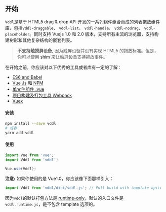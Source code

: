 ## 开始

`Vddl`是基于 HTML5 drag &amp; drop API 开发的一系列组件组合而成的列表拖放组件库，包括`vddl-draggable`、 `vddl-list`、 `vddl-handle`、 `vddl-nodrag`、 `vddl-placeholder`。同时支持 Vuejs 1.0 和 2.0 版本，支持所有主流的浏览器，支持构建树形和其他复杂结构的嵌套列表。

> **不支持触摸屏设备**, 因为触屏设备并没有实现 HTML5 的拖放标准。但是，你可以使用 [shim](https://github.com/timruffles/ios-html5-drag-drop-shim) 来让触屏设备支持拖放事件。


在开始之前，你应该对以下优秀的工具或者库有一定的了解：

* [ES6 and Babel](https://babeljs.io/learn-es2015/)
* [Vue Js](http://vuejs.org/) 和 [NPM](http://npmjs.org/)
* [单文件组件 .vue](http://vue-loader.vuejs.org/en/index.html)
* [项目构建及打包工具 Webpack](http://webpack.github.io/)
* [Vuex](http://vuex.vuejs.org/)

#### 安装

````bash
npm install --save vddl
# 或者
yarn add vddl
````

#### 使用

```js
import Vue from 'vue';
import Vddl from 'vddl';

Vue.use(Vddl);
```

**注意:** 如果你使用的是 Vue1.0，你应该像下面那样引入：

```js
import Vddl from 'vddl/dist/vddl.js'; // Full build with template opiton
```

因为`vddl`的默认打包方法是 [runtime-only](https://vuejs.org/v2/guide/installation.html#Runtime-Compiler-vs-Runtime-only)，默认的入口文件是`vddl.runtime.js`，是不包含 template 选项的。
